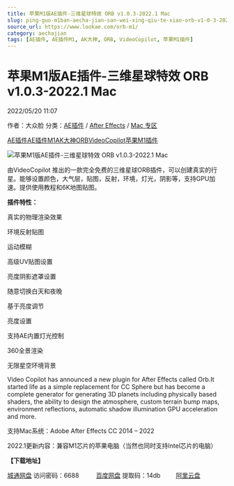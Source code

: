 ```yaml
---
title: 苹果M1版AE插件-三维星球特效 ORB v1.0.3-2022.1 Mac
slug: ping-guo-m1ban-aecha-jian-san-wei-xing-qiu-te-xiao-orb-v1-0-3-2022-1-mac
source_url: https://www.lookae.com/orb-m1/
category: aechajian
tags: [AE插件, AE插件M1, AK大神, ORB, VideoCopilot, 苹果M1插件]
---
```

# 苹果M1版AE插件-三维星球特效 ORB v1.0.3-2022.1 Mac

2022/05/20 11:07

作者：大众脸
分类：[AE插件](https://www.lookae.com/after-effects/aechajian/) / [After Effects](https://www.lookae.com/after-effects/) / [Mac 专区](https://www.lookae.com/mac-osx/)

[AE插件](https://www.lookae.com/tag/ae%e6%8f%92%e4%bb%b6/)[AE插件M1](https://www.lookae.com/tag/aem1/)[AK大神](https://www.lookae.com/tag/ak%e5%a4%a7%e7%a5%9e/)[ORB](https://www.lookae.com/tag/orb/)[VideoCopilot](https://www.lookae.com/tag/videocopilot/)[苹果M1插件](https://www.lookae.com/tag/%e8%8b%b9%e6%9e%9cm1%e6%8f%92%e4%bb%b6/)

![苹果M1版AE插件-三维星球特效 ORB v1.0.3-2022.1 Mac](https://www.lookae.com/wp-content/uploads/2022/05/ORB-M1.jpg "苹果M1版AE插件-三维星球特效 ORB v1.0.3-2022.1 Mac-LookAE.com")

由VideoCopilot 推出的一款完全免费的三维星球ORB插件，可以创建真实的行星。能够设置颜色，大气层，贴图，反射，环境，灯光，阴影等，支持GPU加速。提供使用教程和6K地图贴图。

**插件特性：**

真实的物理渲染效果

环境反射贴图

运动模糊

高级UV贴图设置

亮度阴影遮罩设置

随意切换白天和夜晚

基于亮度调节

亮度设置

支持AE内置灯光控制

360全景渲染

无限星空环境背景

Video Copilot has announced a new plugin for After Effects called Orb.It started life as a simple replacement for CC Sphere but has become a complete generator for generating 3D planets including physically based shaders, the ability to design the atmosphere, custom terrain bump maps, environment reflections, automatic shadow illumination GPU acceleration and more.

支持Mac系统：Adobe After Effects CC 2014 – 2022

2022.1更新内容：兼容M1芯片的苹果电脑（当然也同时支持Intel芯片的电脑）

**【下载地址】**

[城通网盘](https://url70.ctfile.com/f/2827370-581505696-2042dd?p=4431) 访问密码：6688          [百度网盘](https://pan.baidu.com/s/1fhlwczM-UroJ2NXSVMsQ3A?pwd=14db) 提取码：14db         [阿里云盘](https://www.aliyundrive.com/s/v6mMZm6DHYi)
